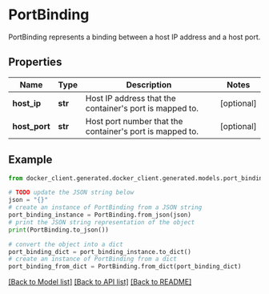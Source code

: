 # PortBinding

PortBinding represents a binding between a host IP address and a host port. 

## Properties

Name | Type | Description | Notes
------------ | ------------- | ------------- | -------------
**host_ip** | **str** | Host IP address that the container&#39;s port is mapped to. | [optional] 
**host_port** | **str** | Host port number that the container&#39;s port is mapped to. | [optional] 

## Example

```python
from docker_client.generated.docker_client.generated.models.port_binding import PortBinding

# TODO update the JSON string below
json = "{}"
# create an instance of PortBinding from a JSON string
port_binding_instance = PortBinding.from_json(json)
# print the JSON string representation of the object
print(PortBinding.to_json())

# convert the object into a dict
port_binding_dict = port_binding_instance.to_dict()
# create an instance of PortBinding from a dict
port_binding_from_dict = PortBinding.from_dict(port_binding_dict)
```
[[Back to Model list]](../README.md#documentation-for-models) [[Back to API list]](../README.md#documentation-for-api-endpoints) [[Back to README]](../README.md)


